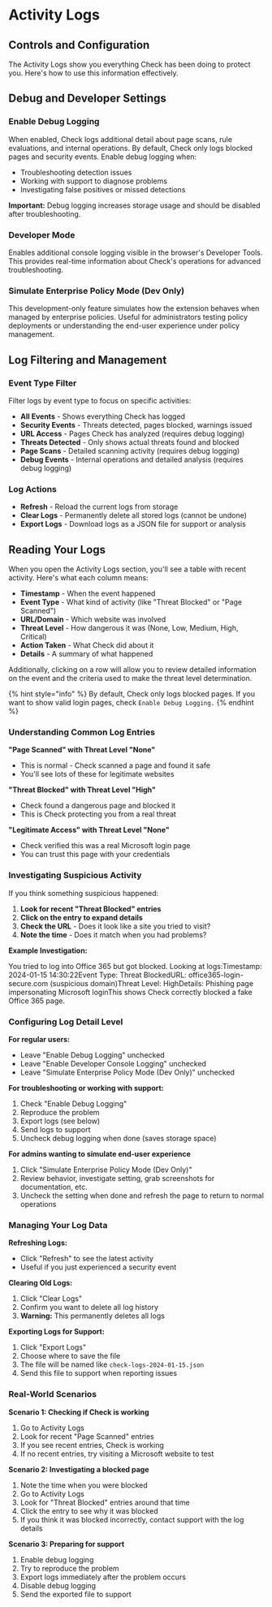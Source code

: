 # Activity Logs

## Controls and Configuration

The Activity Logs show you everything Check has been doing to protect you. Here's how to use this information effectively.

## Debug and Developer Settings

### **Enable Debug Logging**

When enabled, Check logs additional detail about page scans, rule evaluations, and internal operations. By default, Check only logs blocked pages and security events. Enable debug logging when:

- Troubleshooting detection issues
- Working with support to diagnose problems
- Investigating false positives or missed detections

**Important:** Debug logging increases storage usage and should be disabled after troubleshooting.

### **Developer Mode**

Enables additional console logging visible in the browser's Developer Tools. This provides real-time information about Check's operations for advanced troubleshooting.

### **Simulate Enterprise Policy Mode (Dev Only)**

This development-only feature simulates how the extension behaves when managed by enterprise policies. Useful for administrators testing policy deployments or understanding the end-user experience under policy management.

## Log Filtering and Management

### **Event Type Filter**

Filter logs by event type to focus on specific activities:

- **All Events** - Shows everything Check has logged
- **Security Events** - Threats detected, pages blocked, warnings issued
- **URL Access** - Pages Check has analyzed (requires debug logging)
- **Threats Detected** - Only shows actual threats found and blocked
- **Page Scans** - Detailed scanning activity (requires debug logging)
- **Debug Events** - Internal operations and detailed analysis (requires debug logging)

### **Log Actions**

- **Refresh** - Reload the current logs from storage
- **Clear Logs** - Permanently delete all stored logs (cannot be undone)
- **Export Logs** - Download logs as a JSON file for support or analysis

## Reading Your Logs <a href="#reading-your-logs" id="reading-your-logs"></a>

When you open the Activity Logs section, you'll see a table with recent activity. Here's what each column means:

- **Timestamp** - When the event happened
- **Event Type** - What kind of activity (like "Threat Blocked" or "Page Scanned")
- **URL/Domain** - Which website was involved
- **Threat Level** - How dangerous it was (None, Low, Medium, High, Critical)
- **Action Taken** - What Check did about it
- **Details** - A summary of what happened

Additionally, clicking on a row will allow you to review detailed information on the event and the criteria used to make the threat level determination.

{% hint style="info" %}
By default, Check only logs blocked pages. If you want to show valid login pages, check `Enable Debug Logging.`
{% endhint %}

### Understanding Common Log Entries <a href="#understanding-common-log-entries" id="understanding-common-log-entries"></a>

**"Page Scanned" with Threat Level "None"**

- This is normal - Check scanned a page and found it safe
- You'll see lots of these for legitimate websites

**"Threat Blocked" with Threat Level "High"**

- Check found a dangerous page and blocked it
- This is Check protecting you from a real threat

**"Legitimate Access" with Threat Level "None"**

- Check verified this was a real Microsoft login page
- You can trust this page with your credentials

### Investigating Suspicious Activity <a href="#investigating-suspicious-activity" id="investigating-suspicious-activity"></a>

If you think something suspicious happened:

1. **Look for recent "Threat Blocked" entries**
2. **Click on the entry to expand details**
3. **Check the URL** - Does it look like a site you tried to visit?
4. **Note the time** - Does it match when you had problems?

**Example Investigation:**

You tried to log into Office 365 but got blocked. Looking at logs:​Timestamp: 2024-01-15 14:30:22Event Type: Threat BlockedURL: office365-login-secure.com (suspicious domain)Threat Level: HighDetails: Phishing page impersonating Microsoft loginThis shows Check correctly blocked a fake Office 365 page.

### Configuring Log Detail Level <a href="#configuring-log-detail-level" id="configuring-log-detail-level"></a>

**For regular users:**

- Leave "Enable Debug Logging" unchecked
- Leave "Enable Developer Console Logging" unchecked
- Leave "Simulate Enterprise Policy Mode (Dev Only)" unchecked

**For troubleshooting or working with support:**

1. Check "Enable Debug Logging"
2. Reproduce the problem
3. Export logs (see below)
4. Send logs to support
5. Uncheck debug logging when done (saves storage space)

**For admins wanting to simulate end-user experience**

1. Click "Simulate Enterprise Policy Mode (Dev Only)"
2. Review behavior, investigate setting, grab screenshots for documentation, etc.
3. Uncheck the setting when done and refresh the page to return to normal operations

### Managing Your Log Data <a href="#managing-your-log-data" id="managing-your-log-data"></a>

**Refreshing Logs:**

- Click "Refresh" to see the latest activity
- Useful if you just experienced a security event

**Clearing Old Logs:**

1. Click "Clear Logs"
2. Confirm you want to delete all log history
3. **Warning:** This permanently deletes all logs

**Exporting Logs for Support:**

1. Click "Export Logs"
2. Choose where to save the file
3. The file will be named like `check-logs-2024-01-15.json`
4. Send this file to support when reporting issues

### Real-World Scenarios <a href="#real-world-scenarios" id="real-world-scenarios"></a>

**Scenario 1: Checking if Check is working**

1. Go to Activity Logs
2. Look for recent "Page Scanned" entries
3. If you see recent entries, Check is working
4. If no recent entries, try visiting a Microsoft website to test

**Scenario 2: Investigating a blocked page**

1. Note the time when you were blocked
2. Go to Activity Logs
3. Look for "Threat Blocked" entries around that time
4. Click the entry to see why it was blocked
5. If you think it was blocked incorrectly, contact support with the log details

**Scenario 3: Preparing for support**

1. Enable debug logging
2. Try to reproduce the problem
3. Export logs immediately after the problem occurs
4. Disable debug logging
5. Send the exported file to support
